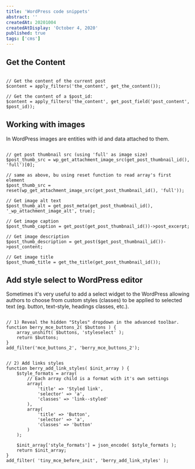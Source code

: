 ```yaml
---
title: 'WordPress code snippets'
abstract: ''
createdAt: 20201004
createdAtDisplay: 'October 4, 2020'
published: true
tags: ['cms']
---
```

## Get the Content
<pre><code class="php">
// Get the content of the current post
$content = apply_filters('the_content', get_the_content());

// Get the content of a $post_id:
$content = apply_filters('the_content', get_post_field('post_content', $post_id));
</code></pre>

## Working with images
In WordPress images are entities with id and data attached to them.
<pre><code class="php">
// get post thumbnail src (using 'full' as image size)
$post_thumb_src = wp_get_attachment_image_src(get_post_thumbnail_id(), 'full')[0];

// same as above, bu using reset function to read array's first element
$post_thumb_src = reset(wp_get_attachment_image_src(get_post_thumbnail_id(), 'full'));

// Get image alt text
$post_thumb_alt = get_post_meta(get_post_thumbnail_id(), '_wp_attachment_image_alt', true);

// Get image caption
$post_thumb_caption = get_post(get_post_thumbnail_id())->post_excerpt;

// Get image description
$post_thumb_description = get_post($get_post_thumbnail_id())->post_content;

// Get image title
$post_thumb_title = get_the_title(get_post_thumbnail_id());
</code></pre>



## Add style select to WordPress editor
Sometimes it's very useful to add a select widget to the WordPress allowing authors to choose from custom styles (classes) to be applied to selected text (eg. button, text-style, headings classes, etc.).
<pre><code class="php">
// 1) Reveal the hidden "Styles" dropdown in the advanced toolbar.
function berry_mce_buttons_2( $buttons ) {
    array_unshift( $buttons, 'styleselect' );
    return $buttons;
}
add_filter('mce_buttons_2', 'berry_mce_buttons_2');


// 2) Add links styles
function berry_add_link_styles( $init_array ) {
    $style_formats = array(
        // Each array child is a format with it's own settings
        array(
            'title' => 'Styled link',
            'selector' => 'a',
            'classes' => 'link--styled'
        ),
        array(
            'title' => 'Button',
            'selector' => 'a',
            'classes' => 'button'
        )
    );

    $init_array['style_formats'] = json_encode( $style_formats );
    return $init_array;
}
add_filter( 'tiny_mce_before_init', 'berry_add_link_styles' );
</code></pre>
